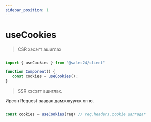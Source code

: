```yaml
---
sidebar_position: 1
---
```


# useCookies

> CSR хэсэгт ашиглах

```typescript

import { useCookies } from "@sales24/client"

function Component() {
   const cookies = useCookies();
}

```
> SSR хэсэгт ашиглах. 

Ирсэн Request заавал дамжжуулж өгнө.

```typescript

const cookies = useCookies(req) // req.headers.cookie шалгадаг

```